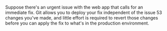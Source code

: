 Suppose there's an urgent issue with the web app that calls for an immediate fix. Git allows you to deploy your fix independent of the issue 53 changes you've made, and little effort is required to revert those changes before you can apply the fix to what's  in the production environment.

